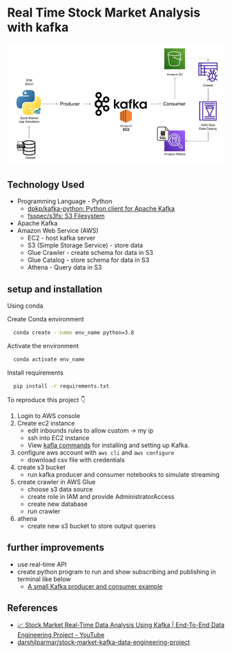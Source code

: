 # Real Time Stock Market Analysis with kafka

![architecture](architecture.jpeg)

## Technology Used

- Programming Language - Python
  - [dpkp/kafka-python: Python client for Apache Kafka](https://github.com/dpkp/kafka-python)
  - [fsspec/s3fs: S3 Filesystem](https://github.com/fsspec/s3fs)
- Apache Kafka
- Amazon Web Service (AWS)
  - EC2 - host kafka server
  - S3 (Simple Storage Service) - store data
  - Glue Crawler - create schema for data in S3
  - Glue Catalog - store schema for data in S3
  - Athena - Query data in S3

## setup and installation

Using conda

Create Conda environment

```bash
  conda create --name env_name python=3.8
```

Activate the environment

```bash
  conda activate env_name
```

Install requirements

```bash
  pip install -r requirements.txt
```

To reproduce this project 👇

1. Login to AWS console
2. Create ec2 instance
   - edit inbounds rules to allow custom -> my ip
   - ssh into EC2 instance
   - View [kafla commands](kafka-commands.md) for installing and setting up Kafka.
3. configure aws account with `aws cli` and `aws configure`
   - download csv file with credentials
4. create s3 bucket
   - run kafka producer and consumer notebooks to simulate streaming
5. create crawler in AWS Glue
   - choose s3 data source
   - create role in IAM and provide AdministratorAccess
   - create new database
   - run crawler
6. athena
   - create new s3 bucket to store output queries

## further improvements

- use real-time API
- create python program to run and show subscribing and publishing in terminal like below
  - [A small Kafka producer and consumer example](https://gist.github.com/NickLarsenNZ/e479c33f37a30ae4273f76dc2eab2a3e)

## References

- [📈 Stock Market Real-Time Data Analysis Using Kafka | End-To-End Data Engineering Project - YouTube](https://www.youtube.com/watch?v=KerNf0NANMo)
- [darshilparmar/stock-market-kafka-data-engineering-project](https://github.com/darshilparmar/stock-market-kafka-data-engineering-project)
